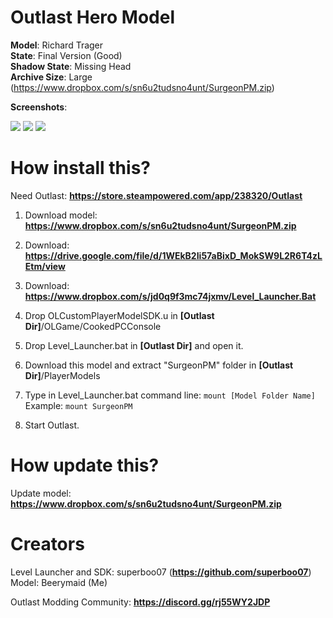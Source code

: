 # Outlast Hero Model
**Model**: Richard Trager \
**State**: Final Version (Good) \
**Shadow State**: Missing Head \
**Archive Size**: Large (https://www.dropbox.com/s/sn6u2tudsno4unt/SurgeonPM.zip)

**Screenshots**:

![](https://i.imgur.com/ik6Se5C.png)
![](https://i.imgur.com/CSHFRc1.png)
![](https://i.imgur.com/toZICWC.png)

# How install this?

Need Outlast: **https://store.steampowered.com/app/238320/Outlast**

1. Download model: **https://www.dropbox.com/s/sn6u2tudsno4unt/SurgeonPM.zip**

2. Download: **https://drive.google.com/file/d/1WEkB2Ii57aBixD_MokSW9L2R6T4zLEtm/view**

3. Download: **https://www.dropbox.com/s/jd0q9f3mc74jxmv/Level_Launcher.Bat**

4. Drop OLCustomPlayerModelSDK.u in **[Outlast Dir]**/OLGame/CookedPCConsole

5. Drop Level_Launcher.bat in **[Outlast Dir]** and open it.

6. Download this model and extract "SurgeonPM" folder in **[Outlast Dir]**/PlayerModels

7. Type in Level_Launcher.bat command line: ``mount [Model Folder Name]`` \
   Example: ``mount SurgeonPM``
   
8. Start Outlast.

# How update this?

Update model: **https://www.dropbox.com/s/sn6u2tudsno4unt/SurgeonPM.zip**

# Creators

Level Launcher and SDK: superboo07 (**https://github.com/superboo07**) \
Model: Beerymaid (Me)

Outlast Modding Community: **https://discord.gg/rj55WY2JDP**
